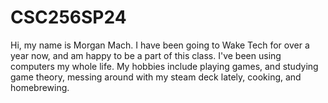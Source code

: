 # CSC256SP24

Hi, my name is Morgan Mach. I have been going to Wake Tech for over a year now, and am happy to be a part of this class. I've been using computers my whole life. My hobbies include playing games, and studying game theory, messing around with my steam deck lately, cooking, and homebrewing. 

